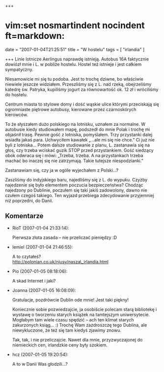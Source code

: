 +++
# vim:set nosmartindent nocindent ft=markdown:
date = "2007-01-04T21:25:51"
title = "W hostelu"
tags = [ "irlandia" ]

+++
Linie lotnicze Aerlingus naprawdę istnieją. Autobus 16A faktycznie dowiózł
mnie i L. w pobliże hostelu. Hostel też istnieje i jest całkiem sympatyczny.

Niesamowicie mi się tu podoba. Jest to trochę dziwne, bo właściwie niewiele
jeszcze widziałem. Przeszliśmy się z L. nad rzeką, obejrzeliśmy katedrę św.
Patryka, kupiliśmy jogurt za równowartość ok. 12 zł i wróciliśmy do hostelu.

<!--more-->

Centrum miasta to stylowe domy i dość wąskie ulice którymi przeciskają się
ogromniaste piętrowe autobusy, kierowane przez czarnoskórych kierowców.

To że słyszałem dużo polskiego na lotnisku, uznałem za normalne. W autobusie
kiedy studiowałem mapę, podszedł do mnie Polak i trochę mi objaśnił trasę.
Pewnie gość z lotniska, pomyślałem. Trzy przystanki dalej wsiadła jakaś para.
Uchwyciłem kawałek „...ale mi się nie chce.” Ci już nie byli z lotniska...
Potem dalsze studiowanie z planu, L. zastanawia się na głos, czy trzeba
wciskać guzik STOP przed przystankiem. Gość siedzący obok odwraca się i mówi:
„Trzeba, trzeba. A na przystankach trzeba machać bo inaczej się nie
zatrzymają. Takie tutejsze niespodzianki.”

Zastanawiam się, czy ja w ogóle wyjechałem z Polski...?

Zaszliśmy do indyjskiego baru, najedliśmy się z L. do wypuku. Czyżby
najedzenie się było elementem poczucia bezpieczeństwa? Chodząc najedzony po
Dublinie, poczułem się taki jakiś zadowolony, dawno nie czułem czegoś takiego.
Ten wyjazd przebiega zdecydowanie przyjemniej niż poprzedni, do Danii.

## Komentarze

* RioT (2007-01-04 21:33:14): <p>Pierwsza złota zasada &#8211; nie przeliczać
  pieniędzy :D</p>
* lemiel (2007-01-04 21:46:55): <p>A to czytałeś?<br />
  http://polonian.co.uk/njusy/nasza\_irlandia.html</p>
* Pio (2007-01-05 08:18:06): <p>A skad Internet i jaki?</p>
* Joanna (2007-01-05 16:08:09): <p>Gratulacje, pozdrówcie Dublin ode mnie! Jest
  taki piękny!</p>  <p>Koniecznie sobie pozwiedzajcie, ja osobiście polecam
  starą bibliotekę i wystawę o tworzeniu starych książek na tamtejszym
  uniwersytecie. Mogłabym tam wiele czasu spędzić &#8211; ach ten klimat starych
  zakurzonych ksiąg&#8230; :) Trochę Wam zazdroszczę tego Dublina, ale
  niewykluczone, że też się tam kiedyś zjawimy znowu.</p>  <p>Tak, tak, i nie
  przeliczajcie. Nawet dla mnie, przyzwyczajonej do niemieckich cen, irlandzkie
  ceny były szokiem.</p>
* hcz (2007-01-05 19:20:54): <p>A to w Danii Was głodzili&#8230;?</p>
